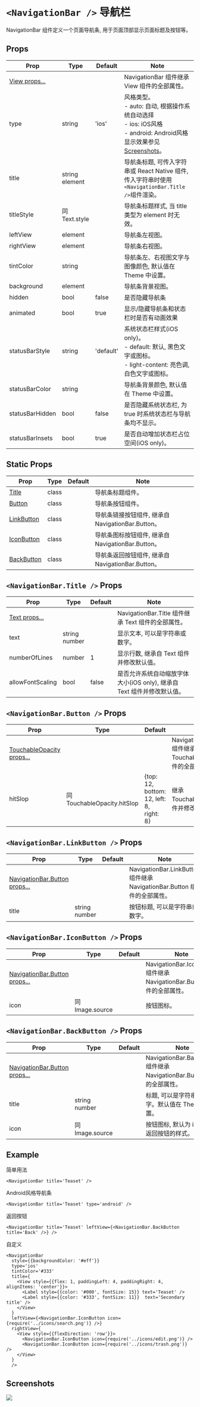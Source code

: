 # `<NavigationBar />` 导航栏
NavigationBar 组件定义一个页面导航条, 用于页面顶部显示页面标题及按钮等。

## Props
| Prop | Type | Default | Note |
|---|---|---|---|
| [View props...](https://facebook.github.io/react-native/docs/view.html) |  |  | NavigationBar 组件继承 View 组件的全部属性。
| type | string | 'ios' | 风格类型。<br/>- auto: 自动, 根据操作系统自动选择<br/>- ios: iOS风格<br/>- android: Android风格<br/>显示效果参见[Screenshots](#screenshots)。
| title | string<br/>element |  | 导航条标题, 可传入字符串或 React Native 组件, 传入字符串时使用`<NavigationBar.Title />`组件渲染。
| titleStyle | 同Text.style |  | 导航条标题样式, 当 title 类型为 element 时无效。
| leftView | element |  | 导航条左视图。
| rightView | element |  | 导航条右视图。
| tintColor | string |  | 导航条左、右视图文字与图像颜色, 默认值在 Theme 中设置。
| background | element |  | 导航条背景视图。
| hidden | bool | false | 是否隐藏导航条
| animated | bool | true | 显示/隐藏导航条和状态栏时是否有动画效果
| statusBarStyle | string | 'default' | 系统状态栏样式(iOS only)。<br/>- default: 默认, 黑色文字或图标。<br/>- light-content: 亮色调, 白色文字或图标。
| statusBarColor | string |  | 导航条背景颜色, 默认值在 Theme 中设置。
| statusBarHidden | bool | false | 是否隐藏系统状态栏, 为 true 时系统状态栏与导航条均不显示。
| statusBarInsets | bool | true | 是否自动增加状态栏占位空间(iOS only)。

<!--
## Events
None.

## Methods
None.
-->

## Static Props
| Prop | Type | Default | Note |
|---|---|---|---|
| [Title](#navigationbartitle--props) | class |  | 导航条标题组件。
| [Button](#navigationbarbutton--props) | class |  | 导航条按钮组件。
| [LinkButton](#navigationbarlinkbutton--props) | class |  | 导航条链接按钮组件, 继承自 NavigationBar.Button。
| [IconButton](#navigationbariconbutton--props) | class |  | 导航条图标按钮组件, 继承自 NavigationBar.Button。
| [BackButton](#navigationbarbackbutton--props) | class |  | 导航条返回按钮组件, 继承自 NavigationBar.Button。

<!--
## Static Methods
None.
-->

## `<NavigationBar.Title />` Props
| Prop | Type | Default | Note |
|---|---|---|---|
| [Text props...](https://facebook.github.io/react-native/docs/text.html) |  |  | NavigationBar.Title 组件继承 Text 组件的全部属性。
| text | string<br/>number |  | 显示文本, 可以是字符串或数字。
| numberOfLines | number | 1 | 显示行数, 继承自 Text 组件并修改默认值。
| allowFontScaling | bool | false | 是否允许系统自动缩放字体大小(iOS only), 继承自 Text 组件并修改默认值。

## `<NavigationBar.Button />` Props
| Prop | Type | Default | Note |
|---|---|---|---|
| [TouchableOpacity props...](https://facebook.github.io/react-native/docs/touchableopacity.html) |  |  | NavigationBar.Button 组件继承 TouchableOpacity 组件的全部属性。
| hitSlop | 同TouchableOpacity.hitSlop | {top: 12, bottom: 12, left: 8, right: 8} | 继承 TouchableOpacity 组件并修改默认值。

## `<NavigationBar.LinkButton />` Props
| Prop | Type | Default | Note |
|---|---|---|---|
| [NavigationBar.Button props...](#navigationbarbutton--props) |  |  | NavigationBar.LinkButton 组件继承 NavigationBar.Button 组件的全部属性。
| title | string<br/>number |  | 按钮标题, 可以是字符串或数字。

## `<NavigationBar.IconButton />` Props
| Prop | Type | Default | Note |
|---|---|---|---|
| [NavigationBar.Button props...](#navigationbarbutton--props) |  |  | NavigationBar.IconButton 组件继承 NavigationBar.Button 组件的全部属性。
| icon | 同Image.source |  | 按钮图标。

## `<NavigationBar.BackButton />` Props
| Prop | Type | Default | Note |
|---|---|---|---|
| [NavigationBar.Button props...](#navigationbarbutton--props) |  |  | NavigationBar.BackButton 组件继承 NavigationBar.Button 组件的全部属性。
| title | string<br/>number |  | 标题, 可以是字符串或数字。默认值在 Theme 中设置。
| icon | 同Image.source |  | 按钮图标, 默认为 iOS 系统返回按钮的样式。

## Example
简单用法
```
<NavigationBar title='Teaset' />
```

Android风格导航条
```
<NavigationBar title='Teaset' type='android' />
```

返回按钮
```
<NavigationBar title='Teaset' leftView={<NavigationBar.BackButton title='Back' />} />
```

自定义
```
<NavigationBar
  style={{backgroundColor: '#eff'}}
  type='ios'
  tintColor='#333'
  title={
    <View style={{flex: 1, paddingLeft: 4, paddingRight: 4, alignItems: 'center'}}>
      <Label style={{color: '#000', fontSize: 15}} text='Teaset' />
      <Label style={{color: '#333', fontSize: 11}}  text='Secondary title' />
    </View>
  }
  leftView={<NavigationBar.IconButton icon={require('../icons/search.png')} />}
  rightView={
    <View style={{flexDirection: 'row'}}>
      <NavigationBar.IconButton icon={require('../icons/edit.png')} />
      <NavigationBar.IconButton icon={require('../icons/trash.png')} />
    </View>
  }
  />
```


## Screenshots
![](https://github.com/gyfgyf/react-native-teaset/blob/master/teaset/screenshots/08-NavigationBar.png?raw=true)
